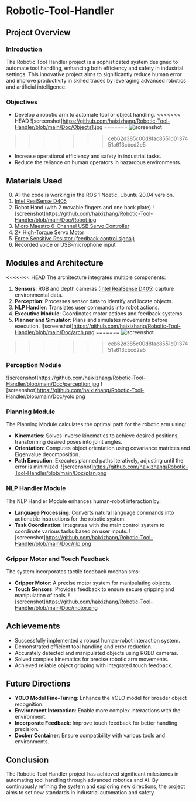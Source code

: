 # Robotic-Tool-Handler

## Project Overview

### Introduction
The Robotic Tool Handler project is a sophisticated system designed to automate tool handling, enhancing both efficiency and safety in industrial settings. This innovative project aims to significantly reduce human error and improve productivity in skilled trades by leveraging advanced robotics and artificial intelligence.

### Objectives
- Develop a robotic arm to automate tool or object handling.
<<<<<<< HEAD
![screenshot]https://github.com/haixizhang/Robotic-Tool-Handler/blob/main/Doc/Objects1.jpg
=======
![screenshot](https://github/haixizhang/Robotic-Tool-Handler/Doc/Objects1.jpg)
>>>>>>> ceb62d385c00d8fac8551d0137451a613cbcd2e5
- Increase operational efficiency and safety in industrial tasks.
- Reduce the reliance on human operators in hazardous environments.

## Materials Used
0. All the code is working in the ROS 1 Noetic, Ubuntu 20.04 version.
1. [Intel RealSense D405](https://www.intelrealsense.com/depth-camera-d405/)
2. Robot Hand (with 2 movable fingers and one back plate)
![screenshot]https://github.com/haixizhang/Robotic-Tool-Handler/blob/main/Doc/Robot.jpg
3. [Micro Maestro 6-Channel USB Servo Controller](https://www.pololu.com/product/1350)
4. [2* High-Torque Servo Motor](https://www.pololu.com/product/3429)
5. [Force Sensitive Resistor (feedback control signal)](https://cdn-learn.adafruit.com/downloads/pdf/force-sensitive-resistor-fsr.pdf)
6. Recorded voice or USB-microphone input

## Modules and Architecture
<<<<<<< HEAD
The architecture integrates multiple components:
1. **Sensors**: RGB and depth cameras ([Intel RealSense D405](https://www.intelrealsense.com/depth-camera-d405/)) capture environmental data.
2. **Perception**: Processes sensor data to identify and locate objects.
3. **NLP Handler**: Translates user commands into robot actions.
4. **Executive Module**: Coordinates motor actions and feedback systems.
5. **Planner and Simulator**: Plans and simulates movements before execution.
![screenshot]https://github.com/haixizhang/Robotic-Tool-Handler/blob/main/Doc/arch.png
=======
![screenshot](https://github/haixizhang/Robotic-Tool-Handler/Doc/Poster.jpg)
>>>>>>> ceb62d385c00d8fac8551d0137451a613cbcd2e5

### Perception Module
![screenshot]https://github.com/haixizhang/Robotic-Tool-Handler/blob/main/Doc/perception.jpg
![screenshot]https://github.com/haixizhang/Robotic-Tool-Handler/blob/main/Doc/yolo.png

### Planning Module
The Planning Module calculates the optimal path for the robotic arm using:
- **Kinematics**: Solves inverse kinematics to achieve desired positions, transforming desired poses into joint angles.
- **Orientation**: Computes object orientation using covariance matrices and Eigenvalue decomposition.
- **Path Execution**: Executes planned paths iteratively, adjusting until the error is minimized.
![screenshot]https://github.com/haixizhang/Robotic-Tool-Handler/blob/main/Doc/plan.png

### NLP Handler Module
The NLP Handler Module enhances human-robot interaction by:
- **Language Processing**: Converts natural language commands into actionable instructions for the robotic system.
- **Task Coordination**: Integrates with the main control system to coordinate various tasks based on user inputs.
![screenshot]https://github.com/haixizhang/Robotic-Tool-Handler/blob/main/Doc/nlp.png

### Gripper Motor and Touch Feedback
The system incorporates tactile feedback mechanisms:
- **Gripper Motor**: A precise motor system for manipulating objects.
- **Touch Sensors**: Provides feedback to ensure secure gripping and manipulation of tools.
![screenshot]https://github.com/haixizhang/Robotic-Tool-Handler/blob/main/Doc/motor.png

## Achievements
- Successfully implemented a robust human-robot interaction system.
- Demonstrated efficient tool handling and error reduction.
- Accurately detected and manipulated objects using RGBD cameras.
- Solved complex kinematics for precise robotic arm movements.
- Achieved reliable object gripping with integrated touch feedback.

## Future Directions
- **YOLO Model Fine-Tuning**: Enhance the YOLO model for broader object recognition.
- **Environment Interaction**: Enable more complex interactions with the environment.
- **Incorporate Feedback**: Improve touch feedback for better handling precision.
- **Docker Container**: Ensure compatibility with various tools and environments.

## Conclusion
The Robotic Tool Handler project has achieved significant milestones in automating tool handling through advanced robotics and AI. By continuously refining the system and exploring new directions, the project aims to set new standards in industrial automation and safety.

